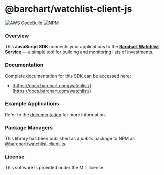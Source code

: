 # @barchart/watchlist-client-js

[![AWS CodeBuild](https://codebuild.us-east-1.amazonaws.com/badges?uuid=eyJlbmNyeXB0ZWREYXRhIjoiUHlZU3ZxOHdDWHprRzNEMXhoUGhTUHlOc1hGM3pEMnFhVG1UekdCWEN1K1hvWEFnTTcxWnhGYjZuUFpuUnl4QVhvVWFVMUQ4Rkx3TGFpaFhFQzBLUm1JPSIsIml2UGFyYW1ldGVyU3BlYyI6ImN3Y1RhZnV1ais3VXZ2WlgiLCJtYXRlcmlhbFNldFNlcmlhbCI6MX0%3D&branch=master)](https://github.com/barchart/watchlist-client-js)
[![NPM](https://img.shields.io/npm/v/@barchart/watchlist-client-js)](https://www.npmjs.com/package/@barchart/watchlist-client-js)

### Overview

This **JavaScript SDK** connects your applications to the [**Barchart Watchlist Service**](https://www.barchart.com/solutions/services/digital/watchlist) — a simple tool for building and monitoring lists of investments.

### Documentation

Complete documentation for this SDK can be accessed here:

* [https://docs.barchart.com/watchlist/](https://docs.barchart.com/watchlist/)

### Example Applications

Refer to the [documentation](https://docs.barchart.com/watchlist/#/content/quick_start?id=sample-applications) for more information.

### Package Managers

This library has been published as a _public_ package to NPM as [@barchart/watchlist-client-js](https://www.npmjs.com/package/@barchart/watchlist-client-js).

### License

This software is provided under the MIT license.